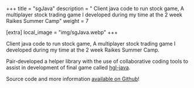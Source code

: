 +++
title = "sgJava"
description = " Client java code to run stock game, A multiplayer stock trading game I developed during my time at the 2 week Raikes Summer Camp"
weight = 7

[extra]
local_image = "img/sgJava.webp"
+++

Client java code to run stock game, A multiplayer stock trading game I developed during my time at the 2 week Raikes Summer Camp.

Pair-developed a helper library with the use of collaborative coding tools to assist in development of final game called [hgl-java](https://github.com/blaine-t/hgl-java).

Source code and more information [available on Github](https://github.com/blaine-t/sgjava)!
